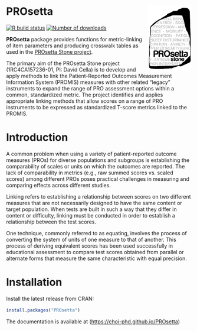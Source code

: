 
# PROsetta <img src="man/figures/logo.png" align="right" width="120px"/>

<!-- badges: start -->

[![R build
status](https://github.com/choi-phd/PROsetta/workflows/build/badge.svg)](https://github.com/choi-phd/PROsetta/actions)
[![Number of
downloads](https://cranlogs.r-pkg.org/badges/grand-total/PROsetta?color=lightgrey)](https://cran.r-project.org/package=PROsetta)
<!-- badges: end -->

**PROsetta** package provides functions for metric-linking of item
parameters and producing crosswalk tables as used in the [PROsetta Stone
project](http://prosettastone.org/).

The primary aim of the PROsetta Stone project (1RC4CA157236-01, PI:
David Cella) is to develop and apply methods to link the
Patient-Reported Outcomes Measurement Information System (PROMIS)
measures with other related “legacy” instruments to expand the range of
PRO assessment options within a common, standardized metric. The project
identifies and applies appropriate linking methods that allow scores on
a range of PRO instruments to be expressed as standardized T-score
metrics linked to the PROMIS.

# Introduction

A common problem when using a variety of patient-reported outcome
measures (PROs) for diverse populations and subgroups is establishing
the comparability of scales or units on which the outcomes are reported.
The lack of comparability in metrics (e.g., raw summed scores vs. scaled
scores) among different PROs poses practical challenges in measuring and
comparing effects across different studies.

Linking refers to establishing a relationship between scores on two
different measures that are not necessarily designed to have the same
content or target population. When tests are built in such a way that
they differ in content or difficulty, linking must be conducted in order
to establish a relationship between the test scores.

One technique, commonly referred to as equating, involves the process of
converting the system of units of one measure to that of another. This
process of deriving equivalent scores has been used successfully in
educational assessment to compare test scores obtained from parallel or
alternate forms that measure the same characteristic with equal
precision.

# Installation

Install the latest release from CRAN:

``` r
install.packages("PROsetta")
```

The documentation is available at
(<https://choi-phd.github.io/PROsetta>)
